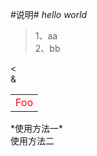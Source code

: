 #说明#
*hello world*
>1、aa   
>2、bb
  

 
   <    
   &
<table>
	<tr>
		<td><font color='red'>Foo</font></td>
	</tr>
</table>

<div>
	*使用方法一*
</div>
<div>
	使用方法二
</div>
